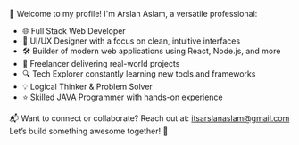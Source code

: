 👋 Welcome to my profile! I'm Arslan Aslam, a versatile professional:

- 🌐 Full Stack Web Developer  
- 🎨 UI/UX Designer with a focus on clean, intuitive interfaces  
- 🛠️ Builder of modern web applications using React, Node.js, and more  
- 💼 Freelancer delivering real-world projects  
- 🔍 Tech Explorer constantly learning new tools and frameworks  
- 💡 Logical Thinker & Problem Solver  
- ⭐ Skilled JAVA Programmer with hands-on experience  

📬 Want to connect or collaborate? Reach out at: [itsarslanaslam@gmail.com](mailto:itsarslanaslam@gmail.com)  
Let’s build something awesome together! 🚀
